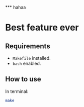 *** hahaa

# Best feature ever

## Requirements
- `Makefile` installed.
- `bash` enabled.

## How to use
In terminal:
```bash
make
```
